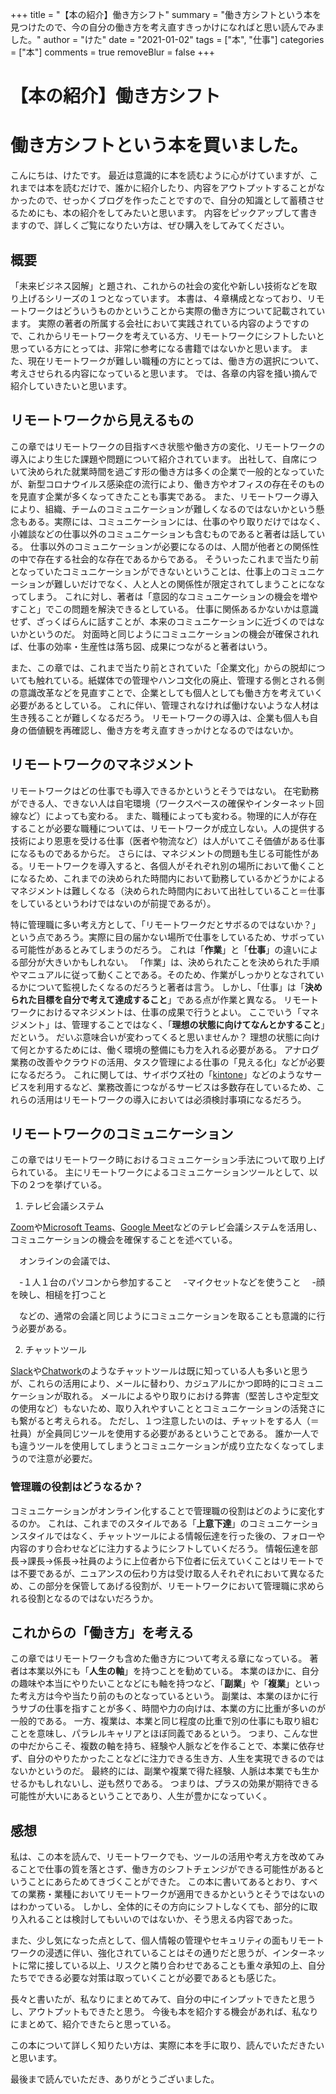 +++
title = "【本の紹介】働き方シフト"
summary = "働き方シフトという本を見つけたので、今の自分の働き方を考え直すきっかけになればと思い読んでみました。"
author = "けた"
date = "2021-01-02"
tags = ["本", "仕事"]
categories = ["本"]
comments = true
removeBlur = false
+++


# 【本の紹介】働き方シフト

# 働き方シフトという本を買いました。

こんにちは、けたです。
最近は意識的に本を読むように心がけていますが、これまでは本を読むだけで、誰かに紹介したり、内容をアウトプットすることがなかったので、せっかくブログを作ったことですので、自分の知識として蓄積させるためにも、本の紹介をしてみたいと思います。
内容をピックアップして書きますので、詳しくご覧になりたい方は、ぜひ購入をしてみてください。

## 概要

「未来ビジネス図解」と題され、これからの社会の変化や新しい技術などを取り上げるシリーズの１つとなっています。
本書は、４章構成となっており、リモートワークはどういうものかということから実際の働き方について記載されています。
実際の著者の所属する会社において実践されている内容のようですので、これからリモートワークを考えている方、リモートワークにシフトしたいと思っている方にとっては、非常に参考になる書籍ではないかと思います。
また、現在リモートワークが難しい職種の方にとっては、働き方の選択について、考えさせられる内容になっていると思います。
では、各章の内容を掻い摘んで紹介していきたいと思います。

## リモートワークから見えるもの

この章ではリモートワークの目指すべき状態や働き方の変化、リモートワークの導入により生じた課題や問題について紹介されています。
出社して、自席について決められた就業時間を過ごす形の働き方は多くの企業で一般的となっていたが、新型コロナウイルス感染症の流行により、働き方やオフィスの存在そのものを見直す企業が多くなってきたことも事実である。
また、リモートワーク導入により、組織、チームのコミュニケーションが難しくなるのではないかという懸念もある。実際には、コミュニケーションには、仕事のやり取りだけではなく、小雑談などの仕事以外のコミュニケーションも含むものであると著者は話している。
仕事以外のコミュニケーションが必要になるのは、人間が他者との関係性の中で存在する社会的な存在であるからである。
そういったこれまで当たり前となっていたコミュニケーションができないということは、仕事上のコミュニケーションが難しいだけでなく、人と人との関係性が限定されてしまうことにななってしまう。
これに対し、著者は「意図的なコミュニケーションの機会を増やすこと」でこの問題を解決できるとしている。
仕事に関係あるかないかは意識せず、ざっくばらんに話すことが、本来のコミュニケーションに近づくのではないかというのだ。
対面時と同じようにコミュニケーションの機会が確保されれば、仕事の効率・生産性は落ち図、成果につながると著者はいう。

また、この章では、これまで当たり前とされていた「企業文化」からの脱却についても触れている。紙媒体での管理やハンコ文化の廃止、管理する側とされる側の意識改革などを見直すことで、企業としても個人としても働き方を考えていく必要があるとしている。
これに伴い、管理されなければ働けないような人材は生き残ることが難しくなるだろう。
リモートワークの導入は、企業も個人も自身の価値観を再確認し、働き方を考え直すきっかけとなるのではないか。

## リモートワークのマネジメント

リモートワークはどの仕事でも導入できるかというとそうではない。
在宅勤務ができる人、できない人は自宅環境（ワークスペースの確保やインターネット回線など）によっても変わる。
また、職種によっても変わる。物理的に人が存在することが必要な職種については、リモートワークが成立しない。人の提供する技術により恩恵を受ける仕事（医者や物流など）は人がいてこそ価値がある仕事になるものであるからだ。
さらには、マネジメントの問題も生じる可能性がある。リモートワークを導入すると、各個人がそれぞれ別の場所において働くことになるため、これまでの決められた時間内において勤務しているかどうかによるマネジメントは難しくなる（決められた時間内において出社していること＝仕事をしているというわけではないのが前提であるが）。

特に管理職に多い考え方として、「リモートワークだとサボるのではないか？」という点であろう。実際に目の届かない場所で仕事をしているため、サボっている可能性があるとみてしまうのだろう。
これは「__作業__」と「__仕事__」の違いによる部分が大きいかもしれない。
「作業」は、決められたことを決められた手順やマニュアルに従って動くことである。そのため、作業がしっかりとなされているかについて監視したくなるのだろうと著者は言う。
しかし、「仕事」は「__決められた目標を自分で考えて達成すること__」である点が作業と異なる。
リモートワークにおけるマネジメントは、仕事の成果で行うとよい。
ここでいう「マネジメント」は、管理することではなく、「__理想の状態に向けてなんとかすること__」だという。
だいぶ意味合いが変わってくると思いませんか？
理想の状態に向けて何とかするためには、働く環境の整備にも力を入れる必要がある。
アナログ業務の改善やクラウドの活用、タスク管理による仕事の「見える化」などが必要になるだろう。
これに関しては、サイボウズ社の「[kintone](https://kintone.cybozu.co.jp/ "kintone")」などのようなサービスを利用するなど、業務改善につながるサービスは多数存在しているため、これらの活用はリモートワークの導入においては必須検討事項になるだろう。

## リモートワークのコミュニケーション

この章ではリモートワーク時におけるコミュニケーション手法について取り上げられている。
主にリモートワークによるコミュニケーションツールとして、以下の２つを挙げている。

1. テレビ会議システム

[Zoom](https://zoom.us/jp-jp/meetings.html "Zoom")や[Microsoft Teams](https://www.microsoft.com/ja-jp/microsoft-365/microsoft-teams/free "Microsoft Teams")、[Google Meet](https://apps.google.com/intl/ja/meet/ "Google Meet")などのテレビ会議システムを活用し、コミュニケーションの機会を確保することを述べている。

　オンラインの会議では、

　-１人１台のパソコンから参加すること
　-マイクセットなどを使うこと
　-顔を映し、相槌を打つこと

　などの、通常の会議と同じようにコミュニケーションを取ることも意識的に行う必要がある。

2. チャットツール

[Slack](https://slack.com/intl/ja-jp/ "Slack")や[Chatwork](https://go.chatwork.com/ja/ "Chatwork")のようなチャットツールは既に知っている人も多いと思うが、これらの活用により、メールに替わり、カジュアルにかつ即時的にコミュニケーションが取れる。
メールによるやり取りにおける弊害（堅苦しさや定型文の使用など）もないため、取り入れやすいこととコミュニケーションの活発さにも繋がると考えられる。
ただし、１つ注意したいのは、チャットをする人（＝社員）が全員同じツールを使用する必要があるということである。
誰か一人でも違うツールを使用してしまうとコミュニケーションが成り立たなくなってしまうので注意が必要だ。

### 管理職の役割はどうなるか？

コミュニケーションがオンライン化することで管理職の役割はどのように変化するのか。
これは、これまでのスタイルである「__上意下達__」のコミュニケーションスタイルではなく、チャットツールによる情報伝達を行った後の、フォローや内容のすり合わせなどに注力するようにシフトしていくだろう。
情報伝達を部長→課長→係長→社員のように上位者から下位者に伝えていくことはリモートでは不要であるが、ニュアンスの伝わり方は受け取る人それぞれにおいて異なるため、この部分を保管してあげる役割が、リモートワークにおいて管理職に求められる役割となるのではないだろうか。

## これからの「働き方」を考える

この章ではリモートワークも含めた働き方について考える章になっている。
著者は本業以外にも「__人生の軸__」を持つことを勧めている。
本業のほかに、自分の趣味や本当にやりたいことなどにも軸を持つなど、「__副業__」や「__複業__」といった考え方は今や当たり前のものとなっているという。
副業は、本業のほかに行うサブの仕事を指すことが多く、時間や力の向けは、本業の方に比重が多いのが一般的である。
一方、複業は、本業と同じ程度の比重で別の仕事にも取り組むことを意味し、パラレルキャリアとほぼ同義であるという。
つまり、こんな世の中だからこそ、複数の軸を持ち、経験や人脈などを作ることで、本業に依存せず、自分のやりたかったことなどに注力できる生き方、人生を実現できるのではないかというのだ。
最終的には、副業や複業で得た経験、人脈は本業でも生かせるかもしれないし、逆も然りである。
つまりは、プラスの効果が期待できる可能性が大いにあるということであり、人生が豊かになっていく。

## 感想

私は、この本を読んで、リモートワークでも、ツールの活用や考え方を改めてみることで仕事の質を落とさず、働き方のシフトチェンジができる可能性があるということにあらためてきづくことができた。
この本に書いてあるとおり、すべての業務・業種においてリモートワークが適用できるかというとそうではないのはわかっている。
しかし、全体的にその方向にシフトしなくても、部分的に取り入れることは検討してもいいのではないか、そう思える内容であった。

また、少し気になった点として、個人情報の管理やセキュリティの面もリモートワークの浸透に伴い、強化されていることはその通りだと思うが、インターネットに常に接している以上、リスクと隣り合わせであることも重々承知の上、自分たちでできる必要な対策は取っていくことが必要であるとも感じた。

長々と書いたが、私なりにまとめてみて、自分の中にインプットできたと思うし、アウトプットもできたと思う。
今後も本を紹介する機会があれば、私なりにまとめて、紹介できたらと思っている。

この本について詳しく知りたい方は、実際に本を手に取り、読んでいただきたいと思います。

最後まで読んでいただき、ありがとうございました。
